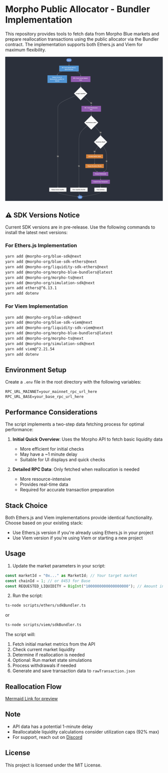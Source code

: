 # Morpho Public Allocator - Bundler Implementation

This repository provides tools to fetch data from Morpho Blue markets and prepare reallocation transactions using the public allocator via the Bundler contract. The implementation supports both Ethers.js and Viem for maximum flexibility.

![Reallocation Flow](./scripts/image.png)

## ⚠️ SDK Versions Notice

Current SDK versions are in pre-release. Use the following commands to install the latest next versions:

### For Ethers.js Implementation

```bash
yarn add @morpho-org/blue-sdk@next
yarn add @morpho-org/blue-sdk-ethers@next
yarn add @morpho-org/liquidity-sdk-ethers@next
yarn add @morpho-org/morpho-blue-bundlers@latest
yarn add @morpho-org/morpho-ts@next
yarn add @morpho-org/simulation-sdk@next
yarn add ethers@^6.13.1
yarn add dotenv
```

### For Viem Implementation

```bash
yarn add @morpho-org/blue-sdk@next
yarn add @morpho-org/blue-sdk-viem@next
yarn add @morpho-org/liquidity-sdk-viem@next
yarn add @morpho-org/morpho-blue-bundlers@latest
yarn add @morpho-org/morpho-ts@next
yarn add @morpho-org/simulation-sdk@next
yarn add viem@^2.21.54
yarn add dotenv
```

## Environment Setup

Create a `.env` file in the root directory with the following variables:

```env
RPC_URL_MAINNET=your_mainnet_rpc_url_here
RPC_URL_BASE=your_base_rpc_url_here
```

## Performance Considerations

The script implements a two-step data fetching process for optimal performance:

1. **Initial Quick Overview**: Uses the Morpho API to fetch basic liquidity data

   - More efficient for initial checks
   - May have a ~1 minute delay
   - Suitable for UI displays and quick checks

2. **Detailed RPC Data**: Only fetched when reallocation is needed
   - More resource-intensive
   - Provides real-time data
   - Required for accurate transaction preparation

## Stack Choice

Both Ethers.js and Viem implementations provide identical functionality. Choose based on your existing stack:

- Use Ethers.js version if you're already using Ethers.js in your project
- Use Viem version if you're using Viem or starting a new project

## Usage

1. Update the market parameters in your script:

```typescript
const marketId = "0x..." as MarketId; // Your target market
const chainId = 1; // or 8453 for Base
const REQUESTED_LIQUIDITY = BigInt("1000000000000000000"); // Amount in wei
```

2. Run the script:

```bash
ts-node scripts/ethers/sdkBundler.ts
```

or

```bash
ts-node scripts/viem/sdkBundler.ts
```

The script will:

1. Fetch initial market metrics from the API
2. Check current market liquidity
3. Determine if reallocation is needed
4. Optional: Run market state simulations
5. Process withdrawals if needed
6. Generate and save transaction data to `rawTransaction.json`

## Reallocation Flow

[Mermaid Link for preview](https://mermaid.live/view#pako:eNqVVW1v2jAQ_iunVK1aKZW20rUjHzZtQLVJa8sAadpCPxjHNBaOndkOFNH-910SGxJabR0IEufuee65FzubgKqEBVEwF2pFU6ItTD5PJeBnbHF1HFeXuxM4Pf0An4ZfY_xFcMUsTeGa6AWzcM2s5tTA94LTBdwumV5ytrqrWdC9gjqnuM9NLsgaeoXWTFo4ghEjQihKLJkJBt_474In3K5hrrSLYBxXm_FW9lLCZTwa9rwgT-qEoXTLWliHqfC9lNHFZiBVcZ_uwn58avofHsKAaLEGU1DKjIGc2LQ2VfCS6PEnM48wrh22-Q0eKv8tr5Ph3CoBA5kcx_h3d7IXEjOCIQaqSqB9ebiS-5Fv1GPp3CzBqOEOfSyqC1xylkFb1d58Iab95Fn6NwrEtiW77NtN81rGqdJ2jpYY71aNXm4Nvgx-7QuxF3WcC26BS6vA8KwQdTpLAwnXjNq_CqnbwbO6v-Md_Bon_Vl-DfuO1KNbfLFzZa3x8rOJxioXvLoR2I5CI8SImULYBsb7lNChVuVs7Ans7zKGFbepKmyjJi_oLRvhqGJ3hR8ITDRZEdHeS8jfU1mGyphMuLyvJm6mMFQZz0nxJKXGyUPcw4nEIhzBmCwZTDSRhtBSi2OePNSFKLKM6HV8xSURfrXdBdVq1_z6MRXEmD6bQ8LmBOsEcy5EdDDvlt_QWK0WLDrodDohVULpaCYIXexBucwLDzwn3Tfs7AXgKuWW7QFzl2UNPWOUXr59JZTk3ME65933yeyVMJ1TB-vO3nVnF6-E-U79f4qNrVSj2cUlO_sHusFRvxJC7Fhd5qYJT-XQvwiwHk2TO3RDPIJCN0shDgmm3-LmWdjYEDutQRhkTGeEJ_ia2pSQaWBTlrFpEOFtgptxGkzlE_qRwqrxWtIgsrpgYaDLsz2I8KAxuCryBAe3z8m9Jpl3yYn8pVTmnJ7-AIl_Vec)

## Note

- API data has a potential 1-minute delay
- Reallocatable liquidity calculations consider utilization caps (92% max)
- For support, reach out on [Discord](https://discord.morpho.org)

## License

This project is licensed under the MIT License.
